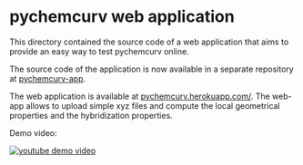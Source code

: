 # pychemcurv web application

This directory contained the source code of a web application that 
aims to provide an easy way to test pychemcurv online.

The source code of the application is now available
in a separate repository at [pychemcurv-app](https://github.com/gVallverdu/pychemcurv-app).

The web application is available at
[pychemcurv.herokuapp.com/](https://pychemcurv.herokuapp.com/).
The web-app allows to upload simple xyz files and compute the local geometrical
properties and the hybridization properties. 

Demo video:

[![youtube demo video](https://img.youtube.com/vi/q7UO5Gou-lw/0.jpg)](https://www.youtube.com/watch?v=q7UO5Gou-lw)